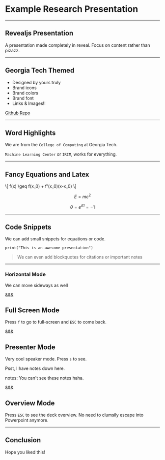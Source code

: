 # Example Research Presentation

---

## Revealjs Presentation

A presentation made completely in reveal. Focus on content rather than pizazz.

---

## Georgia Tech Themed

- Designed by yours truly
- Brand icons
- Brand colors
- Brand font
- Links & Images!!

[Github Repo](https://github.com/varunagrawal/reveal.js)

---

## Word Highlights

We are from the `College of Computing` at Georgia Tech.

`Machine Learning Center` or `IRIM`, works for everything.

---

## Fancy Equations and Latex

\\[ f(x) \geq f(x_0) + f'(x_0)(x-x_0) \\]

$$ E = mc^2 $$

$$ \theta = e^{i\Pi} = -1 $$

---

## Code Snippets

We can add small snippets for equations or code.

```
print("This is an awesome presentation")
```

> We can even add blockquotes for citations or important notes

---

### Horizontal Mode

We can move sideways as well

&&&

## Full Screen Mode

Press `f` to go to full-screen and `ESC` to come back.

&&&

## Presenter Mode

Very cool speaker mode. Press `s` to see.

Psst, I have notes down here.

notes:
You can't see these notes haha.

&&&

## Overview Mode

Press `ESC` to see the deck overview. No need to clumsily escape into Powerpoint anymore.

---

## Conclusion

Hope you liked this!

